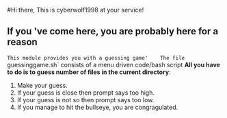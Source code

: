
#Hi there, This is cyberwolf1998 at your service!
## If you 've come here, you are probably here for a reason
`This module provides you with a guessing game'   
The file `guessinggame.sh` consists of a menu driven code/bash script
**All you have to do is to guess number of files in the current directory**:
1. Make your guess.
2. If your guess is close then prompt says too high.
3. If your guess is not so then prompt says too low.
4. If you manage to hit the bullseye, you are congragulated.

